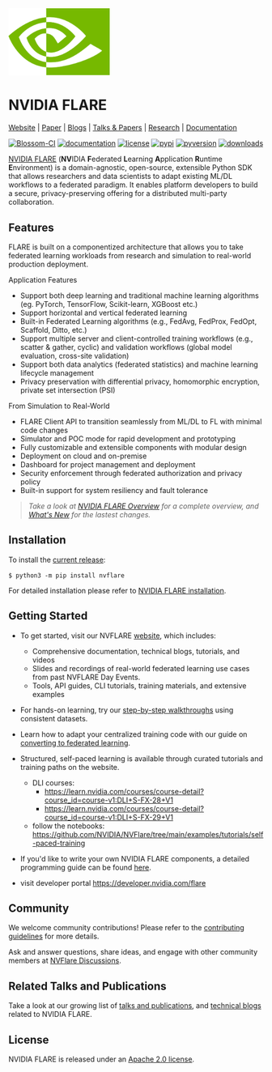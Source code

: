 <img src="docs/resources/nvidia_eye.wwPt122j.png" alt="NVIDIA Logo" width="200">

# NVIDIA FLARE

[Website](https://nvidia.github.io/NVFlare) | [Paper](https://arxiv.org/abs/2210.13291) | [Blogs](https://developer.nvidia.com/blog/tag/federated-learning) | [Talks & Papers](https://nvflare.readthedocs.io/en/main/publications_and_talks.html) | [Research](./research/README.md) | [Documentation](https://nvflare.readthedocs.io/en/main)

[![Blossom-CI](https://github.com/NVIDIA/nvflare/workflows/Blossom-CI/badge.svg?branch=main)](https://github.com/NVIDIA/nvflare/actions)
[![documentation](https://readthedocs.org/projects/nvflare/badge/?version=main)](https://nvflare.readthedocs.io/en/main/?badge=main)
[![license](https://img.shields.io/badge/License-Apache%202.0-brightgreen.svg)](./LICENSE)
[![pypi](https://badge.fury.io/py/nvflare.svg)](https://badge.fury.io/py/nvflare)
[![pyversion](https://img.shields.io/pypi/pyversions/nvflare.svg)](https://badge.fury.io/py/nvflare)
[![downloads](https://static.pepy.tech/badge/nvflare)](https://pepy.tech/project/nvflare)

[NVIDIA FLARE](https://nvidia.github.io/NVFlare/) (**NV**IDIA **F**ederated **L**earning **A**pplication **R**untime **E**nvironment)
is a domain-agnostic, open-source, extensible Python SDK that allows researchers and data scientists to adapt existing ML/DL workflows to a federated paradigm.
It enables platform developers to build a secure, privacy-preserving offering for a distributed multi-party collaboration.

## Features
FLARE is built on a componentized architecture that allows you to take federated learning workloads
from research and simulation to real-world production deployment.

Application Features
* Support both deep learning and traditional machine learning algorithms (eg. PyTorch, TensorFlow, Scikit-learn, XGBoost etc.)
* Support horizontal and vertical federated learning
* Built-in Federated Learning algorithms (e.g., FedAvg, FedProx, FedOpt, Scaffold, Ditto, etc.)
* Support multiple server and client-controlled training workflows (e.g., scatter & gather, cyclic) and validation workflows (global model evaluation, cross-site validation)
* Support both data analytics (federated statistics) and machine learning lifecycle management
* Privacy preservation with differential privacy, homomorphic encryption, private set intersection (PSI)

From Simulation to Real-World
* FLARE Client API to transition seamlessly from ML/DL to FL with minimal code changes
* Simulator and POC mode for rapid development and prototyping
* Fully customizable and extensible components with modular design
* Deployment on cloud and on-premise
* Dashboard for project management and deployment
* Security enforcement through federated authorization and privacy policy
* Built-in support for system resiliency and fault tolerance

> _Take a look at [NVIDIA FLARE Overview](https://nvflare.readthedocs.io/en/main/flare_overview.html) for a complete overview, and [What's New](https://nvflare.readthedocs.io/en/main/whats_new.html) for the lastest changes._

## Installation
To install the [current release](https://pypi.org/project/nvflare/):
```
$ python3 -m pip install nvflare
```

For detailed installation please refer to [NVIDIA FLARE installation](https://nvflare.readthedocs.io/en/main/installation.html).

## Getting Started

* To get started, visit our NVFLARE [website](https://nvidia.github.io/NVFlare/), which includes:
  * Comprehensive documentation, technical blogs, tutorials, and videos
  * Slides and recordings of real-world federated learning use cases from past NVFLARE Day Events. 
  * Tools, API guides, CLI tutorials, training materials, and extensive examples
* For hands-on learning, try our [step-by-step walkthroughs](https://github.com/NVIDIA/NVFlare/tree/main/examples/hello-world/step-by-step) using consistent datasets.
* Learn how to adapt your centralized training code with our guide on [converting to federated learning](https://github.com/NVIDIA/NVFlare/tree/main/examples/hello-world/ml-to-fl).

* Structured, self-paced learning is available through curated tutorials and training paths on the website.
  * DLI courses:
    * https://learn.nvidia.com/courses/course-detail?course_id=course-v1:DLI+S-FX-28+V1
    * https://learn.nvidia.com/courses/course-detail?course_id=course-v1:DLI+S-FX-29+V1
  * follow the notebooks: https://github.com/NVIDIA/NVFlare/tree/main/examples/tutorials/self-paced-training
 
* If you'd like to write your own NVIDIA FLARE components, a detailed programming guide can be found [here](https://nvflare.readthedocs.io/en/main/programming_guide.html).
* visit developer portal https://developer.nvidia.com/flare

## Community

We welcome community contributions! Please refer to the [contributing guidelines](./CONTRIBUTING.md) for more details.

Ask and answer questions, share ideas, and engage with other community members at [NVFlare Discussions](https://github.com/NVIDIA/NVFlare/discussions).

## Related Talks and Publications

Take a look at our growing list of [talks and publications](https://nvflare.readthedocs.io/en/main/publications_and_talks.html), and [technical blogs](https://developer.nvidia.com/blog/tag/federated-learning) related to NVIDIA FLARE.


## License

NVIDIA FLARE is released under an [Apache 2.0 license](./LICENSE).
